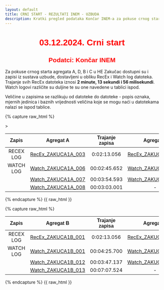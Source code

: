 ```yaml
---
layout: default
title: CRNI START - REZULTATI INEM - UZBUDA
description: Kratki pregled podataka Končar INEM-a za pokuse crnog starta u HE Zakučac
---
```


<h1 style="text-align: center; font-family: Helvetica; color: red">03.12.2024. Crni start</h1>
<h2 style="text-align: center; font-family: Helvetica; color: red">Podatci: Končar INEM</h2>

Za pokuse crnog starta agregata A, D, B i C u HE Zakučac dostupni su i zapisi iz sustava uzbude,
dostavljeni u obliku RecEx i Watch log datoteka. Trajanje svih RecEx datoteka iznosi **2 minute, 13 sekundi i 56 milisekundi**.
Watch logovi različite su duljine te su one navedene u tablici ispod. 

Veličine u zapisima se razlikuju od datoteke do datoteke - popis oznaka, mjernih jedinica i baznih vrijednosti veličina koje se mogu naći u datotekama nalazi se ispod tablice. 

{% capture raw_html %}
<table>
    <thead>
        <tr>
            <th style="text-align:center; font-family: Helvetica">Zapis</th>
            <th style="text-align:center; font-family: Helvetica">Agregat A</th>
            <th style="text-align:center; font-family: Helvetica">Trajanje zapisa</th>
            <th style="text-align:center; font-family: Helvetica">Agregat D</th>
            <th style="text-align:center; font-family: Helvetica">Trajanje zapisa</th>>            
        </tr>
    </thead>
    <tbody>
        <tr>
            <td style="text-align:center">RECEX LOG</td>
            <td style="text-align:center"><a href="{{ site.baseurl }}/recex-zakuca1a-003/">RecEx_ZAKUCA1A_003</a></td>
            <td style="text-align:center">0:02:13.056</td>
            <td style="text-align:center"><a href="{{ site.baseurl }}/recex-zakuca1d-001/">RecEx_ZAKUCA1D_001</a></td>
            <td style="text-align:center">0:02:13.056</td>
        </tr>
        <tr>
            <td style="text-align:center">WATCH LOG</td>
            <td style="text-align:center"><a href="{{ site.baseurl }}/watch-zakuca1a-006/">Watch_ZAKUCA1A_006</a></td>
            <td style="text-align:center">00:02:45.652</td>
            <td style="text-align:center"><a href="{{ site.baseurl }}/watch-zakuca1d-006/">Watch_ZAKUCA1D_006</a></td>            
            <td style="text-align:center">00:03:50.937</td>            
        </tr>
        <tr>
            <td style="text-align:center"></td>
            <td style="text-align:center"><a href="{{ site.baseurl }}/watch-zakuca1a-007/">Watch_ZAKUCA1A_007</a></td>
            <td style="text-align:center">00:03:54.593</td>
            <td style="text-align:center"><a href="{{ site.baseurl }}/watch-zakuca1d-007/">Watch_ZAKUCA1D_007</a></td>            
            <td style="text-align:center">00:03:31.879</td>
        </tr>
        <tr>
            <td style="text-align:center"></td>
            <td style="text-align:center"><a href="{{ site.baseurl }}/watch-zakuca1a-008/">Watch_ZAKUCA1A_008</a></td>
            <td style="text-align:center">00:03:03.001</td>
            <td style="text-align:center">-</td>
            <td style="text-align:center">-</td>
        </tr>
    </tbody>
</table>
{% endcapture %}
{{ raw_html }}

{% capture raw_html %}
<table>
    <thead>
        <tr>
            <th style="text-align:center; font-family: Helvetica">Zapis</th>
            <th style="text-align:center; font-family: Helvetica">Agregat B</th>
            <th style="text-align:center; font-family: Helvetica">Trajanje zapisa</th>
            <th style="text-align:center; font-family: Helvetica">Agregat C</th>
            <th style="text-align:center; font-family: Helvetica">Trajanje zapisa</th>            
        </tr>
    </thead>
    <tbody>
        <tr>
            <td style="text-align:center">RECEX LOG</td>
            <td style="text-align:center"><a href="{{ site.baseurl }}/recex-zakuca1b-001/">RecEx_ZAKUCA1B_001</a></td>
            <td style="text-align:center">0:02:13.056</td>
            <td style="text-align:center"><a href="{{ site.baseurl }}/recex-zakuca1c-034/">RecEx_ZAKUCA1C_034</a></td>
            <td style="text-align:center">0:02:13.056</td>
        </tr>
        <tr>
            <td style="text-align:center">WATCH LOG</td>
            <td style="text-align:center"><a href="{{ site.baseurl }}/watch-zakuca1b-001/">Watch_ZAKUCA1B_001</a></td>            
            <td style="text-align:center">00:04:25.700</td>
            <td style="text-align:center"><a href="{{ site.baseurl }}/watch-zakuca1c-007/">Watch_ZAKUCA1C_007</a></td>            
            <td style="text-align:center">00:03:29.419</td>
        </tr>
        <tr>
            <td style="text-align:center"></td>
            <td style="text-align:center"><a href="{{ site.baseurl }}/watch-zakuca1b-012/">Watch_ZAKUCA1B_012</a></td>            
            <td style="text-align:center">00:03:47.137</td>
            <td style="text-align:center"><a href="{{ site.baseurl }}/watch-zakuca1c-008/">Watch_ZAKUCA1C_008</a></td>            
            <td style="text-align:center">00:03:31.128</td>
        </tr>
        <tr>
            <td style="text-align:center"></td>
            <td style="text-align:center"><a href="{{ site.baseurl }}/watch-zakuca1b-013/">Watch_ZAKUCA1B_013</a></td>            
            <td style="text-align:center">00:07:07.524</td>
            <td style="text-align:center">-</td>
            <td style="text-align:center">-</td>
        </tr>
    </tbody>
</table>
{% endcapture %}
{{ raw_html }}



